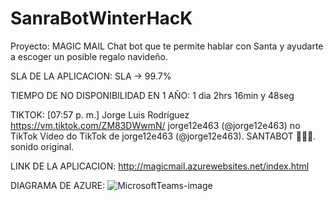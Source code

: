 # SanraBotWinterHacK
Proyecto: MAGIC MAIL
Chat bot que te permite hablar con Santa y ayudarte a escoger un posible regalo navideño.
 
SLA DE LA APLICACION:
SLA -> 99.7%

TIEMPO DE NO DISPONIBILIDAD EN 1 AÑO:
1 dia 2hrs 16min y 48seg

TIKTOK: [07:57 p. m.] Jorge Luis Rodríguez
https://vm.tiktok.com/ZM83DWwmN/
jorge12e463 (@jorge12e463) no TikTok
Vídeo do TikTok de jorge12e463 (@jorge12e463). SANTABOT 🌲🌲🌲. sonido original.

LINK DE LA APLICACION:
http://magicmail.azurewebsites.net/index.html

DIAGRAMA DE AZURE:
![MicrosoftTeams-image](https://user-images.githubusercontent.com/94207938/146701541-ef148186-5f72-49d6-83fd-c58babc9617c.png)


